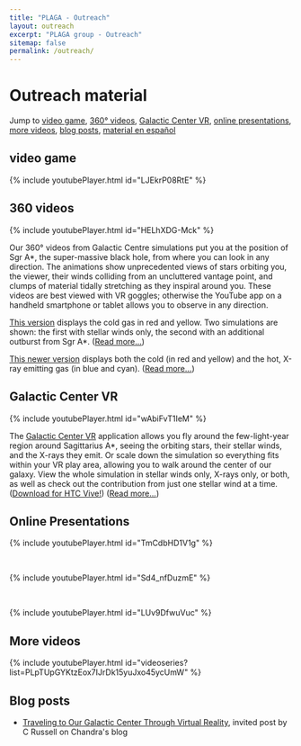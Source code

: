 ```yaml
---
title: "PLAGA - Outreach"
layout: outreach
excerpt: "PLAGA group - Outreach"
sitemap: false
permalink: /outreach/
---
```


# Outreach material

Jump to [video game](#video-game), [360° videos](#360-videos), [Galactic Center VR](#galactic-center-vr), [online presentations](#online-presentations), [more videos](#more-videos), [blog posts](#blog-posts), [material en español](/plaga/divulgacion)


## video game

{% include youtubePlayer.html id="LJEkrP08RtE" %}



## 360 videos

{% include youtubePlayer.html id="HELhXDG-Mck" %}

Our 360° videos from Galactic Centre simulations put you at the
position of Sgr A*, the super-massive black hole, from where you can
look in any direction.  The animations show unprecedented views of
stars orbiting you, the viewer, their winds colliding from an
uncluttered vantage point, and clumps of material tidally stretching
as they inspiral around you.  These videos are best viewed with VR
goggles; otherwise the YouTube app on a handheld smartphone or tablet
allows you to observe in any direction.

[This version](https://youtu.be/YKzxmeABbkU)
displays the cold gas in red and yellow.  Two simulations are shown:
the first with stellar winds only, the second with an additional
outburst from Sgr A*.
([Read more...](https://www.nasa.gov/mission_pages/chandra/news/scientists-take-viewers-to-the-center-of-the-milky-way.html))


[This newer version](https://youtu.be/wBxW2_B9_Is)
displays both the cold (in red and yellow) and the
hot, X-ray emitting gas (in blue and cyan).
([Read more...](https://www.nasa.gov/mission_pages/chandra/news/galactic-center-visualization-delivers-star-power.html))


## Galactic Center VR

{% include youtubePlayer.html id="wAbiFvT1IeM" %}

The [Galactic Center VR](https://store.steampowered.com/app/1240350/Galactic_Center_VR/)
application allows you fly around the few-light-year region around
Sagittarius A*, seeing the orbiting stars, their stellar winds, and
the X-rays they emit. Or scale down the simulation so everything fits
within your VR play area, allowing you to walk around the center of
our galaxy. View the whole simulation in stellar winds only, X-rays
only, or both, as well as check out the contribution from just one
stellar wind at a time.
([Download for HTC Vive!](https://store.steampowered.com/app/1240350/Galactic_Center_VR/))
([Read more...](https://www.nasa.gov/mission_pages/chandra/news/a-new-galactic-center-adventure-in-virtual-reality.html))



## Online Presentations

{% include youtubePlayer.html id="TmCdbHD1V1g" %}
<P>&nbsp;</P>
{% include youtubePlayer.html id="Sd4_nfDuzmE" %}
<P>&nbsp;</P>
{% include youtubePlayer.html id="LUv9DfwuVuc" %}

## More videos

{% include youtubePlayer.html id="videoseries?list=PLpTUpGYKtzEox7IJrDk15yuJxo45ycUmW" %}



## Blog posts


* [Traveling to Our Galactic Center Through Virtual Reality](https://chandra.harvard.edu/blog/node/755), invited post by C Russell on Chandra's blog



<P>&nbsp;</P>